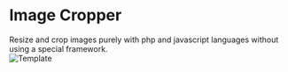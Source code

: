 # Image Cropper
Resize and crop images  ​​purely with php and javascript languages without using a special framework.
<br>
![Template](https://user-images.githubusercontent.com/96996884/157057570-3b072e3b-256d-457f-9083-ddf0d11b4600.png)
